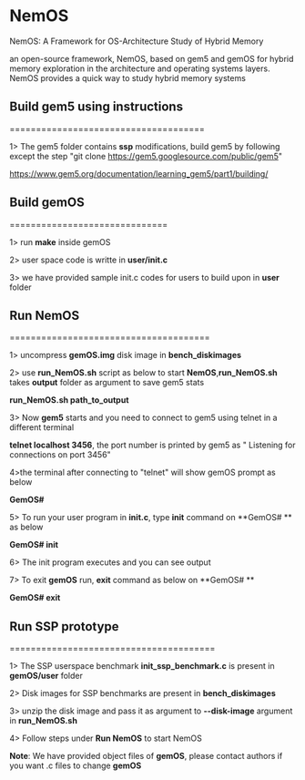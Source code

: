 # NemOS
NemOS: A Framework for OS-Architecture Study of Hybrid Memory

an open-source framework, NemOS, based on gem5 and gemOS for hybrid memory exploration in the architecture and operating systems layers. NemOS provides a quick way to study hybrid memory systems 

## Build gem5 using instructions 
=====================================

1> The gem5 folder contains **ssp** modifications, build gem5 by following except the step "git clone https://gem5.googlesource.com/public/gem5"

https://www.gem5.org/documentation/learning_gem5/part1/building/

## Build gemOS 
==============================

1> run **make** inside gemOS

2> user space code is writte in **user/init.c**

3> we have provided sample init.c codes for users to build upon in **user** folder

## Run NemOS
======================================

1> uncompress **gemOS.img** disk image in **bench_diskimages**

2> use **run_NemOS.sh** script as below to start **NemOS**,**run_NemOS.sh** takes **output** folder as argument to save gem5 stats 

**run_NemOS.sh path_to_output**

3> Now **gem5** starts and you need to connect to gem5 using telnet in a different terminal

**telnet localhost 3456**, the port number is printed by gem5 as " Listening for connections on port 3456"

4>the terminal after connecting to "telnet" will show gemOS prompt as below

**GemOS#**

5> To run your user program in **init.c**, type **init** command on **GemOS# ** as below

**GemOS# init**

6> The init program executes and you can see output

7> To exit **gemOS** run, **exit** command as below on **GemOS# **

**GemOS# exit**

## Run SSP prototype
=======================================

1> The SSP userspace benchmark **init_ssp_benchmark.c**  is present in **gemOS/user** folder

2> Disk images for SSP benchmarks are present in **bench_diskimages**

3> unzip the disk image and pass it as argument to **--disk-image** argument in **run_NemOS.sh**

4> Follow steps under **Run NemOS** to start NemOS

**Note**: We have provided object files of **gemOS**, please contact authors if you want .c files to change **gemOS**
